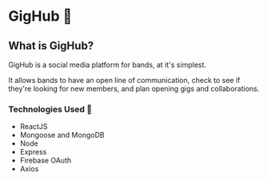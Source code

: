 # GigHub 🎵
## What is GigHub?
GigHub is a social media platform for bands, at it's simplest.

It allows bands to have an open line of communication, check to see if they're looking for new members, and plan opening gigs and collaborations.

### Technologies Used 🔩
- ReactJS
- Mongoose and MongoDB
- Node
- Express
- Firebase OAuth
- Axios
